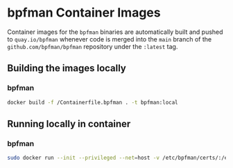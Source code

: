 # bpfman Container Images

Container images for the `bpfman` binaries are automatically built and
pushed to `quay.io/bpfman` whenever code is merged into the `main` branch of the
`github.com/bpfman/bpfman` repository under the `:latest` tag.

## Building the images locally

### bpfman

```sh
docker build -f /Containerfile.bpfman . -t bpfman:local
```

## Running locally in container

### bpfman

```sh
sudo docker run --init --privileged --net=host -v /etc/bpfman/certs/:/etc/bpfman/certs/ -v /sys/fs/bpf:/sys/fs/bpf quay.io/bpfman/bpfman:latest
```
